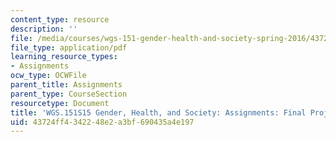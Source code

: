 ```yaml
---
content_type: resource
description: ''
file: /media/courses/wgs-151-gender-health-and-society-spring-2016/43724ff4342248e2a3bf690435a4e197_MITWGS_151S16_Proposal.pdf
file_type: application/pdf
learning_resource_types:
- Assignments
ocw_type: OCWFile
parent_title: Assignments
parent_type: CourseSection
resourcetype: Document
title: 'WGS.151S15 Gender, Health, and Society: Assignments: Final Project Proposal'
uid: 43724ff4-3422-48e2-a3bf-690435a4e197
---
```

